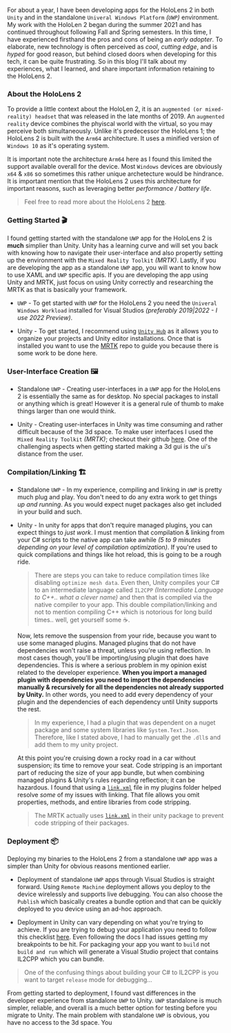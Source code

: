 For about a year, I have been developing apps for the HoloLens 2 in both `Unity` and in the standalone `Univeral Windows Platform` *(`UWP`)* environment. My work with the HoloLen 2 began during the summer 2021 and has continued throughout following Fall and Spring semesters. In this time, I have experienced firsthand the pros and cons of being an *early adopter*. To elaborate, new technology is often perceived as *cool*, *cutting edge*, and is *hyped* for good reason, but behind closed doors when developing for this tech, it can be quite frustrating. So in this blog I'll talk about my experiences, what I learned, and share important information retaining to the HoloLens 2.

### About the HoloLens 2
To provide a little context about the HoloLen 2, it is an `augmented (or mixed-reality) headset` that was released in the late months of 2019. An `augmented reality` device combines the phyiscal world with the virtual, so you may perceive both simultaneously. Unlike it's predecessor the HoloLens 1; the HoloLens 2 is built with the `Arm64` architecture. It uses a minified version of `Windows 10` as it's operating system.

It is important note the architecture `Arm64` here as I found this limited the support available overall for the device. Most `Windows` devices are obviously `x64` & `x86` so sometimes this rather unique archetecture would be hindrance. It is important mention that the HoloLens 2 uses this architecture for important reasons, such as leveraging better *performance / battery life*.

> Feel free to read more about the HoloLens 2 [here](https://docs.microsoft.com/en-us/hololens/hololens-release-notes).

### Getting Started 🎬
I found getting started with the standalone `UWP` app for the HoloLens 2 is **much** simplier than Unity. Unity has a learning curve and will set you back with knowing how to navigate their user-interface and also propertly setting up the environment with the `Mixed Reality Toolkit` *(MRTK)*. Lastly, if you are developing the app as a standalone `UWP` app, you will want to know how to use XAML and `UWP` specific apis. If you are developing the app using Unity and MRTK, just focus on using Unity correctly and researching the MRTK as that is basically your framework.

- `UWP` - To get started with `UWP` for the HoloLens 2 you need the `Univeral Windows Workload` installed for Visual Studios *(preferably 2019|2022 - I use 2022 Preview)*.

- Unity - To get started, I recommend using [`Unity Hub`](https://unity3d.com/get-unity/download) as it allows you to organize your projects and Unity editor installations. Once that is installed you want to use the [MRTK](https://github.com/microsoft/MixedRealityToolkit-Unity) repo to guide you because there is some work to be done here.

### User-Interface Creation 🖼️

- Standalone `UWP` - Creating user-interfaces in a `UWP` app for the HoloLens 2 is essentially the same as for desktop. No special packages to install or anything which is great! However it is a general rule of thumb to make things larger than one would think. 

- Unity - Creating user-interfaces in Unity was time consuming and rather difficult because of the 3d space. To make user interfaces I used the `Mixed Reality Toolkit` *(MRTK)*; checkout their github [here](https://github.com/microsoft/MixedRealityToolkit-Unity). One of the challenging aspects when getting started making a 3d gui is the ui's distance from the user.

### Compilation/Linking 🏗️
- Standalone `UWP` - In my experience, compiling and linking in *`UWP`* is pretty much plug and play. You don't need to do any extra work to get things *up and running*. As you would expect nuget packages also get included in your build and such.

- Unity - In unity for apps that don't require managed plugins, you can expect things to *just work*. I must mention that compilation & linking from your C# scripts to the native app can take awhile *(5 to 9 minutes depending on your level of compilation optimization)*. If you're used to quick compilations and things like hot reload, this is going to be a rough ride.

  > There are steps you can take to reduce compilation times like disabling `optimize mesh data`. Even then, Unity compiles your C# to an intermediate language called `IL2CPP` *(Intermediate Language to C++.. what a clever name)* and then that is compiled via the native compiler to your app. This double compilation/linking and not to mention compiling C++ which is notorious for long build times.. well, get yourself some ☕.

  Now, lets remove the suspension from your ride, because you want to use some managed plugins. Managed plugins that do not have dependencies won't raise a threat, unless you're using reflection. In most cases though, you'll be importing/using plugin that does have dependencies. This is where a serious problem in my opinion exist related to the developer experience. **When you import a managed plugin with dependencies you need to import the dependencies manually & recursively for all the dependencies not already supported by Unity.** In other words, you need to add every dependency of your plugin and the dependencies of each dependency until Unity supports the rest. 

  > In my experience, I had a plugin that was dependent on a nuget package and some system libraries like `System.Text.Json`. Therefore, like I stated above, I had to manually get the `.dll`s and add them to my unity project.

  At this point you're cruising down a rocky road in a car without suspension; its time to remove your seat. Code stripping is an important part of reducing the size of your app bundle, but when combining managed plugins & Unity's rules regarding reflection; it can be hazardous. I found that using a [`link.xml`](https://github.com/jilleJr/Newtonsoft.Json-for-Unity/wiki/Reference-link.xml) file in my plugins folder helped resolve *some* of my issues with linking. That file allows you omit properties, methods, and entire libraries from code stripping.

  > The MRTK actually uses [`link.xml`](https://github.com/jilleJr/Newtonsoft.Json-for-Unity/wiki/Reference-link.xml) in their unity package to prevent code stripping of their packages.

### Deployment 📦
Deploying my binaries to the HoloLens 2 from a standalone `UWP` app was a simpler than Unity for obvious reasons mentioned earlier.

- Deployment of standalone `UWP` apps through Visual Studios is straight forward. Using `Remote Machine` deployment allows you deploy to the device wirelessly and supports live debugging. You can also choose the `Publish` which basically creates a bundle option and that can be quickly deployed to you device using an ad-hoc approach.

- Deployment in Unity can vary depending on what you're trying to achieve. If you are trying to debug your application you need to follow this checklist [here](https://docs.microsoft.com/en-us/windows/mixed-reality/develop/unity/managed-debugging-with-unity-il2cpp). Even following the docs I had issues getting my breakpoints to be hit. For packaging your app you want to `build` not `build and run` which will generate a Visual Studio project that contains IL2CPP which you can bundle.


> One of the confusing things about building your C# to IL2CPP is you want to target `release` mode for debugging...

From getting started to deployment, I found vast differences in the developer experience from standalone `UWP` to Unity. `UWP` standalone is much simpler, reliable, and overall is a much better option for testing before you migrate to Unity. The main problem with standalone `UWP` is obvious, you have no access to the 3d space. You